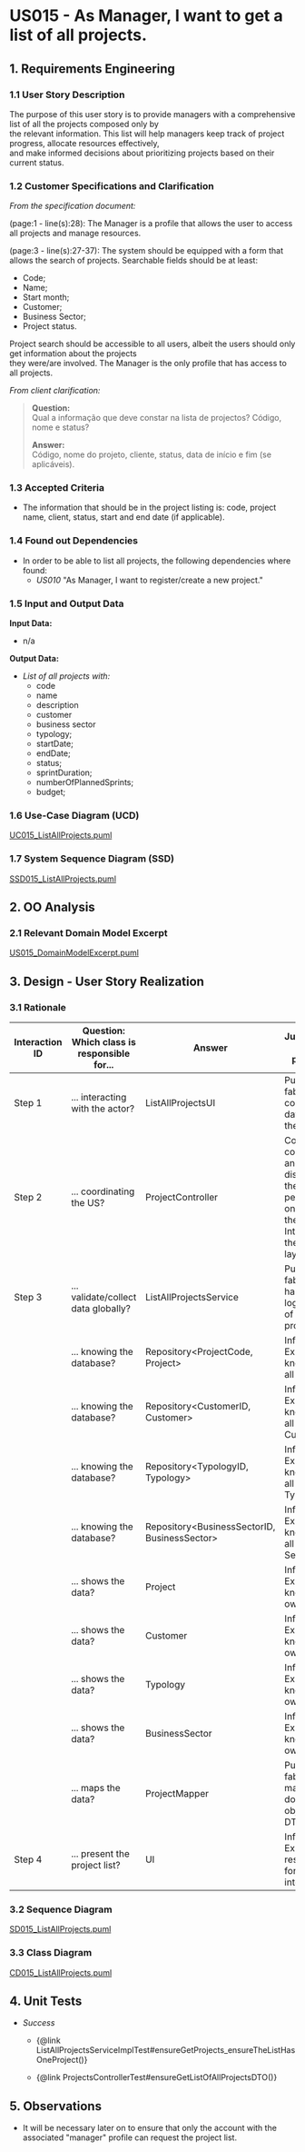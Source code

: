 # US015 - As Manager, I want to get a list of all projects.

## 1. Requirements Engineering

### 1.1 User Story Description

The purpose of this user story is to provide managers with a comprehensive list of all the projects composed only by<br/>
the relevant information. This list will help managers keep track of project progress, allocate resources effectively,<br/>
and make informed decisions about prioritizing projects based on their current status.

### 1.2 Customer Specifications and Clarification

*From the specification document:*

(page:1 - line(s):28):
The Manager is a profile that allows the user to access all projects and manage resources.

(page:3 - line(s):27-37):
The system should be equipped with a form that allows the search of projects. Searchable
fields should be at least:
* Code;
* Name;
* Start month;
* Customer;
* Business Sector;
* Project status.

Project search should be accessible to all users, albeit the users should only get information about the projects<br/>
they were/are involved. The Manager is the only profile that has access to all projects.

*From client clarification:*
> **Question:** <br>
> Qual a informação que deve constar na lista de projectos? Código, nome e status?
> 
> **Answer:** <br>
> Código, nome do projeto, cliente, status, data de início e fim (se aplicáveis).

### 1.3 Accepted Criteria
* The information that should be in the project listing is: code, project name, client, status, start and end date (if applicable).

### 1.4 Found out Dependencies
* In order to be able to list all projects, the following
  dependencies where found:
  * *US010* "As Manager, I want to register/create a new project."

### 1.5 Input and Output Data

**Input Data:**

* n/a

**Output Data:**

* *List of all projects with:*
  * code
  * name
  * description
  * customer
  * business sector
  * typology;
  * startDate;
  * endDate;
  * status;
  * sprintDuration;
  * numberOfPlannedSprints;
  * budget;

### 1.6 Use-Case Diagram (UCD)
[UC015_ListAllProjects.puml](UC015_ListAllProjects.puml)

### 1.7 System Sequence Diagram (SSD)
[SSD015_ListAllProjects.puml](SSD015_ListAllProjects.puml)


## 2. OO Analysis

### 2.1 Relevant Domain Model Excerpt
[US015_DomainModelExcerpt.puml](DM015_ListAllProjects.puml)


## 3. Design - User Story Realization

### 3.1 Rationale

| Interaction ID | Question: Which class is responsible for... | Answer                                       | Justification (with patterns)                                                                                   |
|----------------|---------------------------------------------|----------------------------------------------|-----------------------------------------------------------------------------------------------------------------|
| Step 1         | ... interacting with the actor?             | ListAllProjectsUI                            | Pure fabrication: collecting data from the user                                                                 |
| Step 2         | ... coordinating the US?                    | ProjectController                            | Controller : coordinating and distributing the actions performed on<br/> the User Interface to the domain layer |
| Step 3         | ... validate/collect data globally?         | ListAllProjectsService                       | Pure fabrication: handle the logical part of the process                                                        |
|                | ... knowing the database?                   | Repository<ProjectCode, Project>             | Information Expert: knows/has all Projects                                                                      |
|                | ... knowing the database?                   | Repository<CustomerID, Customer>             | Information Expert: knows/has all Customers                                                                     |
|                | ... knowing the database?                   | Repository<TypologyID, Typology>             | Information Expert: knows/has all Typologies                                                                    |
|                | ... knowing the database?                   | Repository<BusinessSectorID, BusinessSector> | Information Expert: knows/has all Business Sectors                                                              |
|                | ... shows the data?                         | Project                                      | Information Expert: knows its own data                                                                          |
|                | ... shows the data?                         | Customer                                     | Information Expert: knows its own data                                                                          |
|                | ... shows the data?                         | Typology                                     | Information Expert: knows its own data                                                                          |
|                | ... shows the data?                         | BusinessSector                               | Information Expert: knows its own data                                                                          |
|                | ... maps the data?                          | ProjectMapper                                | Pure fabrication: maps the domain objects to DTOs                                                               |
| Step 4         | ... present the project list?               | UI                                           | Information Expert: responsible for user interaction                                                            |


### 3.2 Sequence Diagram
[SD015_ListAllProjects.puml](SD015_ListAllProjects.puml)

### 3.3 Class Diagram
[CD015_ListAllProjects.puml](CD015_ListAllProjects.puml)

## 4. Unit Tests

* *Success*

  * {@link ListAllProjectsServiceImplTest#ensureGetProjects_ensureTheListHasOneProject()}

  * {@link ProjectsControllerTest#ensureGetListOfAllProjectsDTO()}


## 5. Observations

* It will be necessary later on to ensure that only the account with the associated "manager" profile
can request the project list.